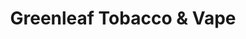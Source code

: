 ---
title: "Greenleaf Tobacco & Vape"
url: /ottumwa/greenleaf-tobacco-and-vape-e-main-st/
shop: tobacco
---